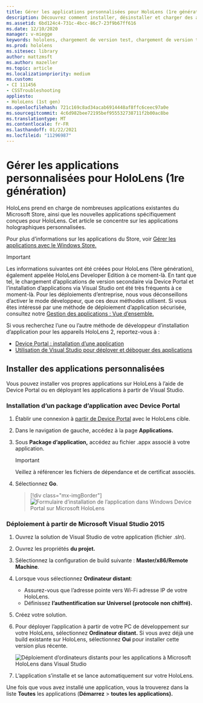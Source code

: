 ```yaml
---
title: Gérer les applications personnalisées pour HoloLens (1re génération)
description: Découvrez comment installer, désinstaller et charger des applications holographiques personnalisées sur des appareils HoloLens à l’aide de Device Portal et Visual Studio.
ms.assetid: 6bd124c4-731c-4bcc-86c7-23f9b67ff616
ms.date: 12/10/2020
manager: v-miegge
keywords: hololens, chargement de version test, chargement de version test, chargement de version test, store, uwp, application, installer
ms.prod: hololens
ms.sitesec: library
author: mattzmsft
ms.author: mazeller
ms.topic: article
ms.localizationpriority: medium
ms.custom:
- CI 111456
- CSSTroubleshooting
appliesto:
- HoloLens (1st gen)
ms.openlocfilehash: 721c169c8ad34acab6914448af8ffc6ceec97a0e
ms.sourcegitcommit: 4c6d982bee72195bef955532738711f2b00ac8be
ms.translationtype: MT
ms.contentlocale: fr-FR
ms.lasthandoff: 01/22/2021
ms.locfileid: "11296987"
---
```

# Gérer les applications personnalisées pour HoloLens (1re génération)

HoloLens prend en charge de nombreuses applications existantes du Microsoft Store, ainsi que les nouvelles applications spécifiquement conçues pour HoloLens. Cet article se concentre sur les applications holographiques personnalisées.  

Pour plus d’informations sur les applications du Store, voir [Gérer les applications avec le Windows Store.](holographic-store-apps.md)

> [!IMPORTANT]
> Les informations suivantes ont été créées pour HoloLens (1ère génération), également appelée HoloLens Developer Edition à ce moment-là. En tant que tel, le chargement d’applications de version secondaire via Device Portal et l’installation d’applications via Visual Studio ont été très fréquents à ce moment-là. Pour les déploiements d’entreprise, nous vous déconseillons d’activer le mode développeur, que ces deux méthodes utilisent. Si vous êtes intéressé par une méthode de déploiement d’application sécurisée, consultez notre [Gestion des applications : Vue d’ensemble.](app-deploy-overview.md)
>
> Si vous recherchez l’une ou l’autre méthode de développeur d’installation d’application pour les appareils HoloLens 2, reportez-vous à :
> - [Device Portal : installation d’une application](https://docs.microsoft.com/windows/mixed-reality/develop/platform-capabilities-and-apis/using-the-windows-device-portal#installing-an-app)
> - [Utilisation de Visual Studio pour déployer et déboguer des applications](https://docs.microsoft.com/windows/mixed-reality/develop/platform-capabilities-and-apis/using-visual-studio)

## Installer des applications personnalisées

Vous pouvez installer vos propres applications sur HoloLens à l’aide de Device Portal ou en déployant les applications à partir de Visual Studio.

### Installation d’un package d’application avec Device Portal

1. Établir une connexion à [partir de Device Portal](https://docs.microsoft.com/windows/mixed-reality/using-the-windows-device-portal) avec le HoloLens cible.

1. Dans le navigation de gauche, accédez à la page **Applications.**

1. Sous **Package d’application,** accédez au fichier .appx associé à votre application.

   > [!IMPORTANT]
   > Veillez à référencer les fichiers de dépendance et de certificat associés.

1. Sélectionnez **Go**.

   > [!div class="mx-imgBorder"]
   > ![Formulaire d’installation de l’application dans Windows Device Portal sur Microsoft HoloLens](images/deviceportal-appmanager.jpg)

### Déploiement à partir de Microsoft Visual Studio 2015

1. Ouvrez la solution de Visual Studio de votre application (fichier .sln).

1. Ouvrez les propriétés **du projet.**

1. Sélectionnez la configuration de build suivante : **Master/x86/Remote Machine**.

1. Lorsque vous sélectionnez **Ordinateur distant**:
   - Assurez-vous que l’adresse pointe vers Wi-Fi adresse IP de votre HoloLens.
   - Définissez **l’authentification sur Universel (protocole non chiffré).**
   
1. Créez votre solution.

1. Pour déployer l’application à partir de votre PC de développement sur votre HoloLens, sélectionnez **Ordinateur distant.** Si vous avez déjà une build existante sur HoloLens, sélectionnez **Oui** pour installer cette version plus récente.  

   ![Déploiement d’ordinateurs distants pour les applications à Microsoft HoloLens dans Visual Studio](images/vs2015-remotedeployment.jpg)  
   
1. L’application s’installe et se lance automatiquement sur votre HoloLens.

Une fois que vous avez installé une application, vous la trouverez dans la liste **Toutes** les applications (**Démarrez**  >  **toutes les applications).**
